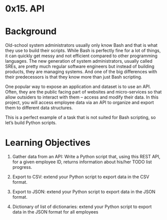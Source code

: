 # 0x15. API

# Background
Old-school system administrators usually only know Bash and that is what they use to build their scripts.
While Bash is perfectly fine for a lot of things, it can quickly get messy and not efficient compared to other programming languages.
The new generation of system administrators, usually called SREs, are pretty much regular software engineers but instead of building products, they are managing systems. And one of the big differences with their predecessors is that they know more than just Bash scripting.

One popular way to expose an application and dataset is to use an API. Often, they are the public facing part of websites and micro-services so that allow outsiders to interact with them – access and modify their data. In this project, you will access employee data via an API to organize and export them to different data structures.

This is a perfect example of a task that is not suited for Bash scripting, so let’s build Python scripts.

# Learning Objectives
1. Gather data from an API: Write a Python script that, using this REST API, for a given employee ID, returns information about his/her TODO list progress.

2. Export to CSV: extend your Python script to export data in the CSV format.

3. Export to JSON: extend your Python script to export data in the JSON format.

4. Dictionary of list of dictionaries: extend your Python script to export data in the JSON format for all employees

